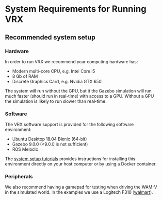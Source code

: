 # System Requirements for Running VRX #

## Recommended system setup

### Hardware ###

In order to run VRX we recommend your computing hardware has:

- Modern multi-core CPU, e.g. Intel Core i5
- 8 Gb of RAM
- Discrete Graphics Card, e.g. Nvidia GTX 650

The system will run without the GPU, but it the Gazebo simulation will run much faster (should run in real-time) with access to a GPU.  Without a GPU the simulation is likely to run slower than real-time.

### Software ###

The VRX software support is provided for the following software environment:

- Ubuntu Desktop 18.04 Bionic (64-bit)
- Gazebo 9.0.0 (<9.0.0 is not sufficient)
- ROS Melodic

The [system setup tutorials](https://bitbucket.org/osrf/vrx/wiki/tutorials) provides instructions for installing this environment directly on your host computer or by using a Docker container.

### Peripherals ###

We also recommend having a gamepad for testing when driving the WAM-V in the simulated world. In the examples we use a Logitech F310 ([walmart](https://www.walmart.com/ip/Logitech-F310-GamePad/16419686)).
